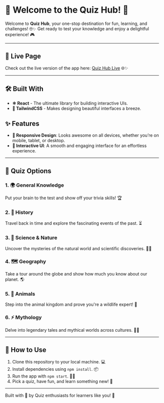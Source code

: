 # 🎉 Welcome to the Quiz Hub! 🌟

Welcome to **Quiz Hub**, your one-stop destination for fun, learning, and challenges! 🤓✨ Get ready to test your knowledge and enjoy a delightful experience! 🎮

---

## 🔗 Live Page

Check out the live version of the app here: [Quiz Hub Live](https://hummingcoder.github.io/Quiz-App/) 🌐✨

---

## 🛠️ Built With

- **⚛️ React** - The ultimate library for building interactive UIs.
- **🎨 TailwindCSS** - Makes designing beautiful interfaces a breeze.

## ✨ Features

- **🌟 Responsive Design**: Looks awesome on all devices, whether you’re on mobile, tablet, or desktop.
- **🎉 Interactive UI**: A smooth and engaging interface for an effortless experience.

---

## 🧠 Quiz Options

### 1. 🌍 General Knowledge

Put your brain to the test and show off your trivia skills! 🏆

### 2. 📜 History

Travel back in time and explore the fascinating events of the past. ⏳

### 3. 🔬 Science & Nature

Uncover the mysteries of the natural world and scientific discoveries. 🧪🌱

### 4. 🗺️ Geography

Take a tour around the globe and show how much you know about our planet. 🌎

### 5. 🦁 Animals

Step into the animal kingdom and prove you're a wildlife expert! 🐾

### 6. ⚡ Mythology

Delve into legendary tales and mythical worlds across cultures. 🏺✨

---

## 🚀 How to Use

1. Clone this repository to your local machine. 💻
2. Install dependencies using `npm install`. 📦
3. Run the app with `npm start`. 🏃‍♂️
4. Pick a quiz, have fun, and learn something new! 🎯

---

Built with 💖 by Quiz enthusiasts for learners like you! 🌈
